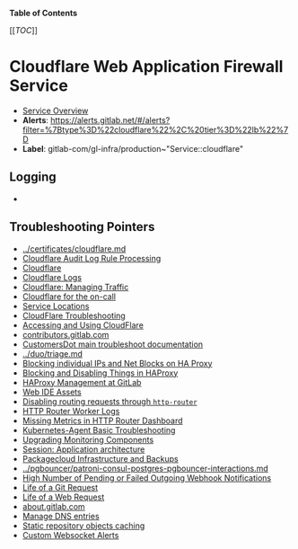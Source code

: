 <!-- MARKER: do not edit this section directly. Edit services/service-catalog.yml then run scripts/generate-docs -->

**Table of Contents**

[[_TOC_]]

# Cloudflare Web Application Firewall Service

* [Service Overview](https://dashboards.gitlab.net/d/cloudflare-main)
* **Alerts**: <https://alerts.gitlab.net/#/alerts?filter=%7Btype%3D%22cloudflare%22%2C%20tier%3D%22lb%22%7D>
* **Label**: gitlab-com/gl-infra/production~"Service::cloudflare"

## Logging

* []()

## Troubleshooting Pointers

* [../certificates/cloudflare.md](../certificates/cloudflare.md)
* [Cloudflare Audit Log Rule Processing](cloudflare-audit-log-rule-processing.md)
* [Cloudflare](intro.md)
* [Cloudflare Logs](logging.md)
* [Cloudflare: Managing Traffic](managing-traffic.md)
* [Cloudflare for the on-call](oncall.md)
* [Service Locations](services-locations.md)
* [CloudFlare Troubleshooting](troubleshooting.md)
* [Accessing and Using CloudFlare](vendor.md)
* [contributors.gitlab.com](../contributors/contributors-dashboard.md)
* [CustomersDot main troubleshoot documentation](../customersdot/overview.md)
* [../duo/triage.md](../duo/triage.md)
* [Blocking individual IPs and Net Blocks on HA Proxy](../frontend/ban-netblocks-on-haproxy.md)
* [Blocking and Disabling Things in HAProxy](../frontend/block-things-in-haproxy.md)
* [HAProxy Management at GitLab](../frontend/haproxy.md)
* [Web IDE Assets](../gitlab-static/web-ide-assets.md)
* [Disabling routing requests through `http-router`](../http-router/disable-http-router.md)
* [HTTP Router Worker Logs](../http-router/logging.md)
* [Missing Metrics in HTTP Router Dashboard](../http-router/missing-metrics.md)
* [Kubernetes-Agent Basic Troubleshooting](../kas/kubernetes-agent-basic-troubleshooting.md)
* [Upgrading Monitoring Components](../monitoring/upgrades.md)
* [Session: Application architecture](../onboarding/architecture.md)
* [Packagecloud Infrastructure and Backups](../packagecloud/infrastructure.md)
* [../pgbouncer/patroni-consul-postgres-pgbouncer-interactions.md](../pgbouncer/patroni-consul-postgres-pgbouncer-interactions.md)
* [High Number of Pending or Failed Outgoing Webhook Notifications](../registry/webhook-notifications.md)
* [Life of a Git Request](../tutorials/overview_life_of_a_git_request.md)
* [Life of a Web Request](../tutorials/overview_life_of_a_web_request.md)
* [about.gitlab.com](../uncategorized/about-gitlab-com.md)
* [Manage DNS entries](../uncategorized/manage-dns-entries.md)
* [Static repository objects caching](../web/static-repository-objects-caching.md)
* [Custom Websocket Alerts](../websockets/slow-broken-upgrades.md)
<!-- END_MARKER -->
<!-- ## Summary -->

<!-- ## Architecture -->

<!-- ## Performance -->

<!-- ## Scalability -->

<!-- ## Availability -->

<!-- ## Durability -->

<!-- ## Security/Compliance -->

<!-- ## Monitoring/Alerting -->

<!-- ## Links to further Documentation -->
